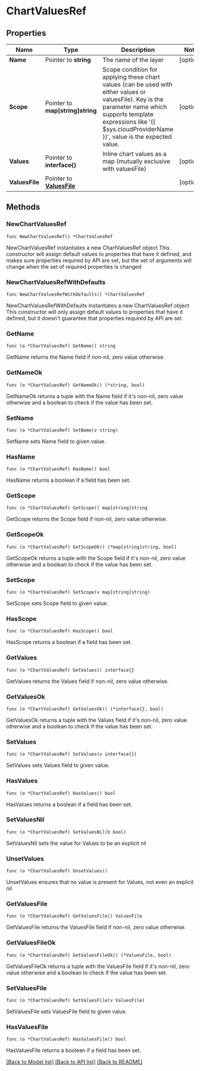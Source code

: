 # ChartValuesRef

## Properties

Name | Type | Description | Notes
------------ | ------------- | ------------- | -------------
**Name** | Pointer to **string** | The name of the layer | [optional] 
**Scope** | Pointer to **map[string]string** | Scope condition for applying these chart values (can be used with either values or valuesFile). Key is the parameter name which supports template expressions like &#39;{{ $sys.cloudProviderName }}&#39;, value is the expected value.  | [optional] 
**Values** | Pointer to **interface{}** | Inline chart values as a map (mutually exclusive with valuesFile) | [optional] 
**ValuesFile** | Pointer to [**ValuesFile**](ValuesFile.md) |  | [optional] 

## Methods

### NewChartValuesRef

`func NewChartValuesRef() *ChartValuesRef`

NewChartValuesRef instantiates a new ChartValuesRef object
This constructor will assign default values to properties that have it defined,
and makes sure properties required by API are set, but the set of arguments
will change when the set of required properties is changed

### NewChartValuesRefWithDefaults

`func NewChartValuesRefWithDefaults() *ChartValuesRef`

NewChartValuesRefWithDefaults instantiates a new ChartValuesRef object
This constructor will only assign default values to properties that have it defined,
but it doesn't guarantee that properties required by API are set

### GetName

`func (o *ChartValuesRef) GetName() string`

GetName returns the Name field if non-nil, zero value otherwise.

### GetNameOk

`func (o *ChartValuesRef) GetNameOk() (*string, bool)`

GetNameOk returns a tuple with the Name field if it's non-nil, zero value otherwise
and a boolean to check if the value has been set.

### SetName

`func (o *ChartValuesRef) SetName(v string)`

SetName sets Name field to given value.

### HasName

`func (o *ChartValuesRef) HasName() bool`

HasName returns a boolean if a field has been set.

### GetScope

`func (o *ChartValuesRef) GetScope() map[string]string`

GetScope returns the Scope field if non-nil, zero value otherwise.

### GetScopeOk

`func (o *ChartValuesRef) GetScopeOk() (*map[string]string, bool)`

GetScopeOk returns a tuple with the Scope field if it's non-nil, zero value otherwise
and a boolean to check if the value has been set.

### SetScope

`func (o *ChartValuesRef) SetScope(v map[string]string)`

SetScope sets Scope field to given value.

### HasScope

`func (o *ChartValuesRef) HasScope() bool`

HasScope returns a boolean if a field has been set.

### GetValues

`func (o *ChartValuesRef) GetValues() interface{}`

GetValues returns the Values field if non-nil, zero value otherwise.

### GetValuesOk

`func (o *ChartValuesRef) GetValuesOk() (*interface{}, bool)`

GetValuesOk returns a tuple with the Values field if it's non-nil, zero value otherwise
and a boolean to check if the value has been set.

### SetValues

`func (o *ChartValuesRef) SetValues(v interface{})`

SetValues sets Values field to given value.

### HasValues

`func (o *ChartValuesRef) HasValues() bool`

HasValues returns a boolean if a field has been set.

### SetValuesNil

`func (o *ChartValuesRef) SetValuesNil(b bool)`

 SetValuesNil sets the value for Values to be an explicit nil

### UnsetValues
`func (o *ChartValuesRef) UnsetValues()`

UnsetValues ensures that no value is present for Values, not even an explicit nil
### GetValuesFile

`func (o *ChartValuesRef) GetValuesFile() ValuesFile`

GetValuesFile returns the ValuesFile field if non-nil, zero value otherwise.

### GetValuesFileOk

`func (o *ChartValuesRef) GetValuesFileOk() (*ValuesFile, bool)`

GetValuesFileOk returns a tuple with the ValuesFile field if it's non-nil, zero value otherwise
and a boolean to check if the value has been set.

### SetValuesFile

`func (o *ChartValuesRef) SetValuesFile(v ValuesFile)`

SetValuesFile sets ValuesFile field to given value.

### HasValuesFile

`func (o *ChartValuesRef) HasValuesFile() bool`

HasValuesFile returns a boolean if a field has been set.


[[Back to Model list]](../README.md#documentation-for-models) [[Back to API list]](../README.md#documentation-for-api-endpoints) [[Back to README]](../README.md)



